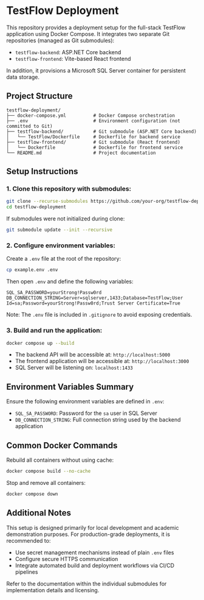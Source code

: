 # TestFlow Deployment

This repository provides a deployment setup for the full-stack TestFlow application using Docker Compose. It integrates two separate Git repositories (managed as Git submodules):

- `testflow-backend`: ASP.NET Core backend
- `testflow-frontend`: Vite-based React frontend

In addition, it provisions a Microsoft SQL Server container for persistent data storage.

## Project Structure

```
testflow-deployment/
├── docker-compose.yml          # Docker Compose orchestration
├── .env                        # Environment configuration (not committed to Git)
├── testflow-backend/           # Git submodule (ASP.NET Core backend)
│   └── TestFlow/Dockerfile     # Dockerfile for backend service
├── testflow-frontend/          # Git submodule (React frontend)
│   └── Dockerfile              # Dockerfile for frontend service
└── README.md                   # Project documentation
```

## Setup Instructions

### 1. Clone this repository with submodules:

```bash
git clone --recurse-submodules https://github.com/your-org/testflow-deployment.git
cd testflow-deployment
```

If submodules were not initialized during clone:

```bash
git submodule update --init --recursive
```

### 2. Configure environment variables:

Create a `.env` file at the root of the repository:

```bash
cp example.env .env
```

Then open `.env` and define the following variables:

```
SQL_SA_PASSWORD=yourStrong!Passw0rd
DB_CONNECTION_STRING=Server=sqlserver,1433;Database=TestFlow;User Id=sa;Password=yourStrong!Passw0rd;Trust Server Certificate=True
```

Note: The `.env` file is included in `.gitignore` to avoid exposing credentials.

### 3. Build and run the application:

```bash
docker compose up --build
```

- The backend API will be accessible at: `http://localhost:5000`
- The frontend application will be accessible at: `http://localhost:3000`
- SQL Server will be listening on: `localhost:1433`

## Environment Variables Summary

Ensure the following environment variables are defined in `.env`:

- `SQL_SA_PASSWORD`: Password for the `sa` user in SQL Server
- `DB_CONNECTION_STRING`: Full connection string used by the backend application

## Common Docker Commands

Rebuild all containers without using cache:

```bash
docker compose build --no-cache
```

Stop and remove all containers:

```bash
docker compose down
```

## Additional Notes

This setup is designed primarily for local development and academic demonstration purposes. For production-grade deployments, it is recommended to:

- Use secret management mechanisms instead of plain `.env` files
- Configure secure HTTPS communication
- Integrate automated build and deployment workflows via CI/CD pipelines

Refer to the documentation within the individual submodules for implementation details and licensing.
